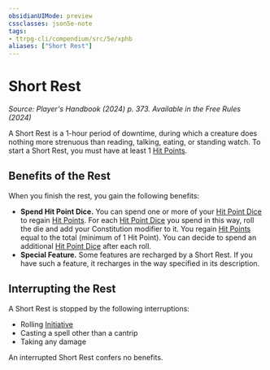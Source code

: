 ```yaml
---
obsidianUIMode: preview
cssclasses: json5e-note
tags:
- ttrpg-cli/compendium/src/5e/xphb
aliases: ["Short Rest"]
---
```

# Short Rest
*Source: Player's Handbook (2024) p. 373. Available in the Free Rules (2024)* 

A Short Rest is a 1-hour period of downtime, during which a creature does nothing more strenuous than reading, talking, eating, or standing watch. To start a Short Rest, you must have at least 1 [Hit Points](3-Mechanics/CLI/rules/variant-rules/hit-points-xphb.md).

## Benefits of the Rest

When you finish the rest, you gain the following benefits:

- **Spend Hit Point Dice.** You can spend one or more of your [Hit Point Dice](3-Mechanics/CLI/rules/variant-rules/hit-point-dice-xphb.md) to regain [Hit Points](3-Mechanics/CLI/rules/variant-rules/hit-points-xphb.md). For each [Hit Point Dice](3-Mechanics/CLI/rules/variant-rules/hit-point-dice-xphb.md) you spend in this way, roll the die and add your Constitution modifier to it. You regain [Hit Points](3-Mechanics/CLI/rules/variant-rules/hit-points-xphb.md) equal to the total (minimum of 1 Hit Point). You can decide to spend an additional [Hit Point Dice](3-Mechanics/CLI/rules/variant-rules/hit-point-dice-xphb.md) after each roll.  
- **Special Feature.** Some features are recharged by a Short Rest. If you have such a feature, it recharges in the way specified in its description.  

## Interrupting the Rest

A Short Rest is stopped by the following interruptions:

- Rolling [Initiative](3-Mechanics/CLI/rules/variant-rules/initiative-xphb.md)  
- Casting a spell other than a cantrip  
- Taking any damage  

An interrupted Short Rest confers no benefits.